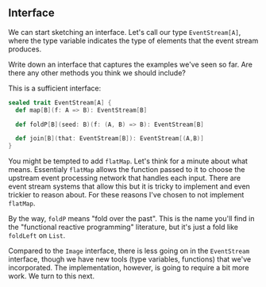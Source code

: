 ## Interface

We can start sketching an interface. Let's call our type `EventStream[A]`, where the type variable indicates the type of elements that the event stream produces.

Write down an interface that captures the examples we've seen so far. Are there any other methods you think we should include?

<div class="solution">
This is a sufficient interface:

```scala
sealed trait EventStream[A] {
  def map[B](f: A => B): EventStream[B]

  def foldP[B](seed: B)(f: (A, B) => B): EventStream[B]

  def join[B](that: EventStream[B]): EventStream[(A,B)]
}
```

You might be tempted to add `flatMap`. Let's think for a minute about what means. Essentialy `flatMap` allows the function passed to it to choose the upstream event processing network that handles each input. There are event stream systems that allow this but it is tricky to implement and even trickier to reason about. For these reasons I've chosen to not implement `flatMap`.

By the way, `foldP` means "fold over the past". This is the name you'll find in the "functional reactive programming" literature, but it's just a fold like `foldLeft` on `List`. 
</div>

Compared to the `Image` interface, there is less going on in the `EventStream` interface, though we have new tools (type variables, functions) that we've incorporated. The implementation, however, is going to require a bit more work. We turn to this next.
